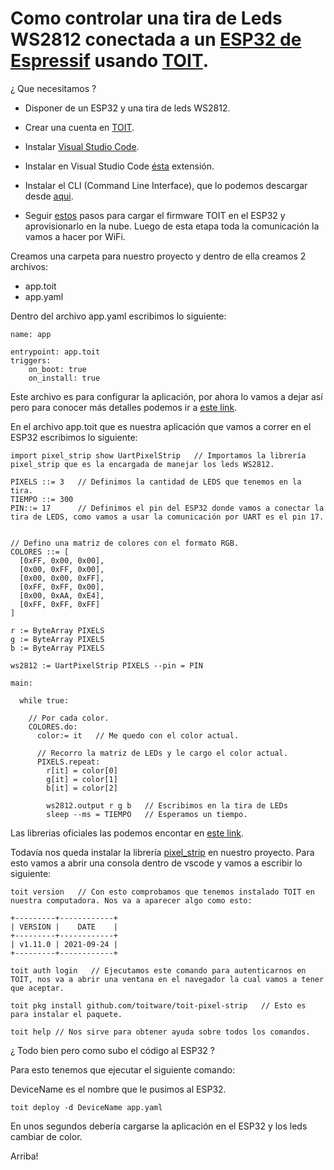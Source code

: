 # Como controlar una tira de Leds WS2812 conectada a un [ESP32 de Espressif](https://www.espressif.com) usando [TOIT](https://toit.io).

¿ Que necesitamos ?

- Disponer de un ESP32 y una tira de leds WS2812.

- Crear una cuenta en [TOIT](https://toit.io).

- Instalar [Visual Studio Code](https://code.visualstudio.com).

- Instalar en Visual Studio Code [ésta](https://marketplace.visualstudio.com/items?itemName=toit.toit) extensión.

* Instalar el CLI (Command Line Interface), que lo podemos descargar desde [aqui](https://docs.toit.io/getstarted/installation).

* Seguir [estos](https://docs.toit.io/getstarted/quick_start) pasos para cargar el firmware TOIT en el ESP32 y aprovisionarlo en la nube. Luego de esta etapa toda la comunicación la vamos a hacer por WiFi.

Creamos una carpeta para nuestro proyecto y dentro de ella creamos 2 archivos:

- app.toit
- app.yaml

Dentro del archivo app.yaml escribimos lo siguiente:

```
name: app

entrypoint: app.toit
triggers:
    on_boot: true
    on_install: true
```

Este archivo es para configurar la aplicación, por ahora lo vamos a dejar así pero para conocer más detalles podemos ir a [este link](https://docs.toit.io/platform/deploy/appspec/).

En el archivo app.toit que es nuestra aplicación que vamos a correr en el ESP32 escribimos lo siguiente:

```
import pixel_strip show UartPixelStrip   // Importamos la librería pixel_strip que es la encargada de manejar los leds WS2812.

PIXELS ::= 3   // Definimos la cantidad de LEDS que tenemos en la tira.
TIEMPO ::= 300
PIN::= 17      // Definimos el pin del ESP32 donde vamos a conectar la tira de LEDS, como vamos a usar la comunicación por UART es el pin 17.


// Defino una matriz de colores con el formato RGB.
COLORES ::= [
  [0xFF, 0x00, 0x00],
  [0x00, 0xFF, 0x00],
  [0x00, 0x00, 0xFF],
  [0xFF, 0xFF, 0x00],
  [0x00, 0xAA, 0xE4],
  [0xFF, 0xFF, 0xFF]
]

r := ByteArray PIXELS
g := ByteArray PIXELS
b := ByteArray PIXELS

ws2812 := UartPixelStrip PIXELS --pin = PIN

main:

  while true:

    // Por cada color.
    COLORES.do:
      color:= it   // Me quedo con el color actual.

      // Recorro la matriz de LEDs y le cargo el color actual.
      PIXELS.repeat:
        r[it] = color[0]
        g[it] = color[1]
        b[it] = color[2]

        ws2812.output r g b   // Escribimos en la tira de LEDs
        sleep --ms = TIEMPO   // Esperamos un tiempo.
```

Las librerias oficiales las podemos encontar en [este link](https://pkg.toit.io/).

Todavía nos queda instalar la librería [pixel_strip](https://pkg.toit.io/package/github.com%2Ftoitware%2Ftoit-pixel-strip@v0.0.4) en nuestro proyecto. Para esto vamos a abrir una consola dentro de vscode y vamos a escribir lo siguiente:

```
toit version   // Con esto comprobamos que tenemos instalado TOIT en nuestra computadora. Nos va a aparecer algo como esto:

+---------+------------+
| VERSION |    DATE    |
+---------+------------+
| v1.11.0 | 2021-09-24 |
+---------+------------+

toit auth login   // Ejecutamos este comando para autenticarnos en TOIT, nos va a abrir una ventana en el navegador la cual vamos a tener que aceptar.

toit pkg install github.com/toitware/toit-pixel-strip   // Esto es para instalar el paquete.

toit help // Nos sirve para obtener ayuda sobre todos los comandos.
```

¿ Todo bien pero como subo el código al ESP32 ?

Para esto tenemos que ejecutar el siguiente comando:

DeviceName es el nombre que le pusimos al ESP32.

```
toit deploy -d DeviceName app.yaml
```

En unos segundos debería cargarse la aplicación en el ESP32 y los leds cambiar de color.

Arriba!
